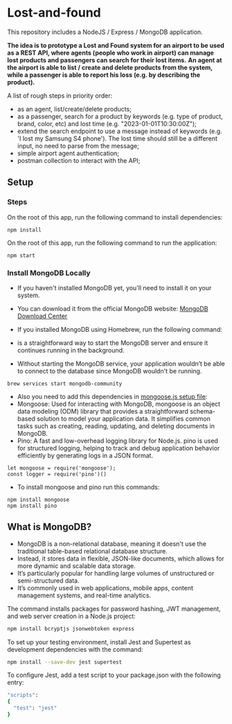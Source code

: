# Lost-and-found

This repository includes a NodeJS / Express / MongoDB  application.

**The idea is to prototype a Lost and Found system for an airport to be used as a REST API, where agents (people who work in airport) can manage lost products and passengers can search for their lost items.**
**An agent at the airport is able to list / create and delete products from the system, while a passenger is able to report his loss (e.g. by describing the product).**

A list of rough steps in priority order:

- as an agent, list/create/delete products;
- as a passenger, search for a product by keywords (e.g. type of product, brand, color, etc) and lost time (e.g. "2023-01-01T10:30:00Z");
- extend the search endpoint to use a message instead of keywords (e.g. 'I lost my Samsung S4 phone'). The lost time should still be a different input, no need to parse from the message;
- simple airport agent authentication;
- postman collection to interact with the API;


## Setup

### Steps
On the root of this app, run the following command to install dependencies:
```
npm install
```

On the root of this app, run the following command to run the application:
```
npm start
```

### Install MongoDB Locally

- If you haven't installed MongoDB yet, you'll need to install it on your system. 
- You can download it from the official MongoDB website: [MongoDB Download Center](https://www.mongodb.com/try/download/community)

- If you installed MongoDB using Homebrew, run the following command:
- is a straightforward way to start the MongoDB server and ensure it continues running in the background. 
- Without starting the MongoDB service, your application wouldn’t be able to connect to the database since MongoDB wouldn't be running.
```
brew services start mongodb-community
```

- Also you need to add this dependencies in [mongoose.js setup file](server/src/setup/mongoose.js):
- Mongoose: Used for interacting with MongoDB, mongoose is an object data modeling (ODM) library that provides a straightforward schema-based solution to model your application data. It simplifies common tasks such as creating, reading, updating, and deleting documents in MongoDB.
- Pino: A fast and low-overhead logging library for Node.js. pino is used for structured logging, helping to track and debug application behavior efficiently by generating logs in a JSON format.
```
let mongoose = require('mongoose');
const logger = require('pino')()
```
- To install mongoose and pino run this commands:
```
npm install mongoose
npm install pino
```

## What is MongoDB?

- MongoDB is a non-relational database, meaning it doesn't use the traditional table-based relational database structure. 
- Instead, it stores data in flexible, JSON-like documents, which allows for more dynamic and scalable data storage.
- It’s particularly popular for handling large volumes of unstructured or semi-structured data. 
- It’s commonly used in web applications, mobile apps, content management systems, and real-time analytics.


The command installs packages for password hashing, JWT management, and web server creation in a Node.js project:
```bash
npm install bcryptjs jsonwebtoken express
```

To set up your testing environment, install Jest and Supertest as development dependencies with the command:
```bash
npm install --save-dev jest supertest
```

To configure Jest, add a test script to your package.json with the following entry: 
```bash
"scripts": 
{ 
  "test": "jest" 
}
```
